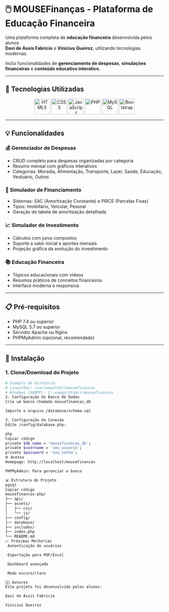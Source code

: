 # 🖱️ MOUSEFinanças - Plataforma de Educação Financeira

Uma plataforma completa de **educação financeira** desenvolvida pelos alunos  
**Davi de Assis Fabricio** e **Vinicius Queiroz**, utilizando tecnologias modernas.  

Inclui funcionalidades de **gerenciamento de despesas**, **simulações financeiras** e **conteúdo educativo interativo**.  

---

## 🚀 Tecnologias Utilizadas

<p align="center">
  <img src="https://cdn.jsdelivr.net/gh/devicons/devicon/icons/html5/html5-original.svg" width="50" alt="HTML5"/>
  <img src="https://cdn.jsdelivr.net/gh/devicons/devicon/icons/css3/css3-original.svg" width="50" alt="CSS3"/>
  <img src="https://cdn.jsdelivr.net/gh/devicons/devicon/icons/javascript/javascript-original.svg" width="50" alt="JavaScript"/>
  <img src="https://cdn.jsdelivr.net/gh/devicons/devicon/icons/php/php-original.svg" width="50" alt="PHP"/>
  <img src="https://cdn.jsdelivr.net/gh/devicons/devicon/icons/mysql/mysql-original.svg" width="50" alt="MySQL"/>
  <img src="https://cdn.jsdelivr.net/gh/devicons/devicon/icons/bootstrap/bootstrap-original.svg" width="50" alt="Bootstrap"/>
</p>

---

## 💡 Funcionalidades

### 💰 Gerenciador de Despesas
- CRUD completo para despesas organizadas por categoria  
- Resumo mensal com gráficos interativos  
- Categorias: Moradia, Alimentação, Transporte, Lazer, Saúde, Educação, Vestuário, Outros  

### 🏦 Simulador de Financiamento
- Sistemas: SAC (Amortização Constante) e PRICE (Parcelas Fixas)  
- Tipos: Imobiliário, Veicular, Pessoal  
- Geração de tabela de amortização detalhada  

### 📈 Simulador de Investimento
- Cálculos com juros compostos  
- Suporte a valor inicial e aportes mensais  
- Projeção gráfica da evolução do investimento  

### 📚 Educação Financeira
- Tópicos educacionais com vídeos  
- Resumos práticos de conceitos financeiros  
- Interface moderna e responsiva  

---

## 📋 Pré-requisitos
- PHP 7.4 ou superior  
- MySQL 5.7 ou superior  
- Servidor Apache ou Nginx  
- PHPMyAdmin (opcional, recomendado)  

---

## 🔧 Instalação

### 1. Clone/Download do Projeto
```bash
# Exemplo de diretório:
# Linux/Mac: /var/www/html/mousefinancas
# Windows (XAMPP): C:\xampp\htdocs\mousefinancas
2. Configuração do Banco de Dados
Crie um banco chamado mousefinancas_db

Importe o arquivo /database/schema.sql

3. Configuração da Conexão
Edite /config/database.php:

php
Copiar código
private $db_name = 'mousefinancas_db';
private $username = 'seu_usuario';
private $password = 'sua_senha';
🌐 Acesso
Homepage: http://localhost/mousefinancas

PHPMyAdmin: Para gerenciar o banco

📊 Estrutura do Projeto
pgsql
Copiar código
mousefinancas-php/
├── api/
├── assets/
│   ├── css/
│   └── js/
├── config/
├── database/
├── includes/
├── index.php
└── README.md
📈 Próximas Melhorias
 Autenticação de usuários

 Exportação para PDF/Excel

 Dashboard avançado

 Modo escuro/claro

👨‍💻 Autores
Este projeto foi desenvolvido pelos alunos:

Davi de Assis Fabricio

Vinicius Queiroz

